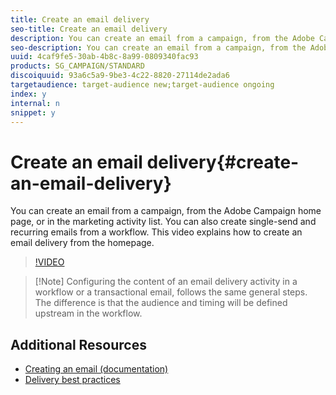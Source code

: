 ```yaml
---
title: Create an email delivery
seo-title: Create an email delivery
description: You can create an email from a campaign, from the Adobe Campaign home page, or in the marketing activity list. You can also create single-send and recurring emails from a workflow. This video explains how to create an email delivery from the homepage. 
seo-description: You can create an email from a campaign, from the Adobe Campaign home page, or in the marketing activity list. You can also create single-send and recurring emails from a workflow. This video explains how to create an email delivery from the homepage. 
uuid: 4caf9fe5-30ab-4b8c-8a99-0809340fac93
products: SG_CAMPAIGN/STANDARD
discoiquuid: 93a6c5a9-9be3-4c22-8820-27114de2ada6
targetaudience: target-audience new;target-audience ongoing
index: y
internal: n
snippet: y
---
```


# Create an email delivery{#create-an-email-delivery}

You can create an email from a campaign, from the Adobe Campaign home page, or in the marketing activity list. You can also create single-send and recurring emails from a workflow. This video explains how to create an email delivery from the homepage. 

>[!VIDEO](https://video.tv.adobe.com/v/23721?quality=12)

>[!Note] Configuring the content of an email delivery activity in a workflow or a transactional email, follows the same general steps. The difference is that the audience and timing will be defined upstream in the workflow.

## Additional Resources

* [Creating an email (documentation)](https://helpx.adobe.com/campaign/standard/channels/using/creating-an-email.html)
* [Delivery best practices](https://docs.campaign.adobe.com/doc/standard/getting_started/en/ACS_DeliveryBestPractices.html)

